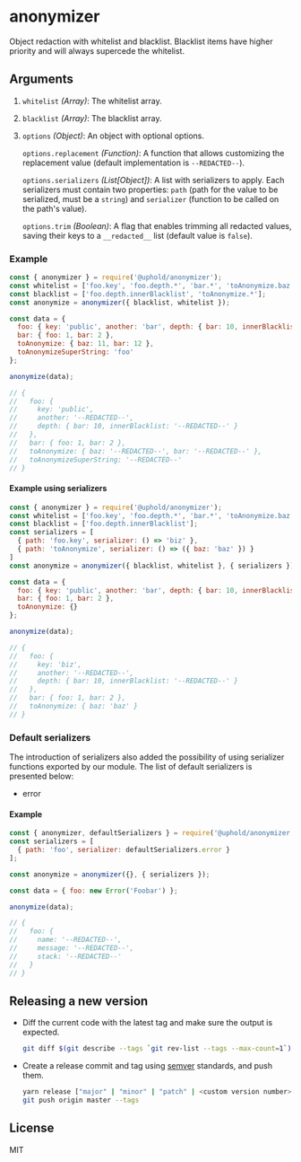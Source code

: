 # anonymizer
Object redaction with whitelist and blacklist. Blacklist items have higher priority and will always supercede the whitelist.

## Arguments
1. `whitelist` _(Array)_: The whitelist array.
2. `blacklist` _(Array)_: The blacklist array.
3. `options` _(Object)_: An object with optional options.

    `options.replacement` _(Function)_: A function that allows customizing the replacement value (default implementation is `--REDACTED--`).

    `options.serializers` _(List[Object])_: A list with serializers to apply. Each serializers must contain two properties: `path` (path for the value to be serialized, must be a `string`) and `serializer` (function to be called on the path's value).

    `options.trim` _(Boolean)_: A flag that enables trimming all redacted values, saving their keys to a `__redacted__` list (default value is `false`).

### Example

```js
const { anonymizer } = require('@uphold/anonymizer');
const whitelist = ['foo.key', 'foo.depth.*', 'bar.*', 'toAnonymize.baz', 'toAnonymizeSuperString'];
const blacklist = ['foo.depth.innerBlacklist', 'toAnonymize.*'];
const anonymize = anonymizer({ blacklist, whitelist });

const data = {
  foo: { key: 'public', another: 'bar', depth: { bar: 10, innerBlacklist: 11 } },
  bar: { foo: 1, bar: 2 },
  toAnonymize: { baz: 11, bar: 12 },
  toAnonymizeSuperString: 'foo'
};

anonymize(data);

// {
//   foo: {
//     key: 'public',
//     another: '--REDACTED--',
//     depth: { bar: 10, innerBlacklist: '--REDACTED--' }
//   },
//   bar: { foo: 1, bar: 2 },
//   toAnonymize: { baz: '--REDACTED--', bar: '--REDACTED--' },
//   toAnonymizeSuperString: '--REDACTED--'
// }
```

#### Example using serializers

```js
const { anonymizer } = require('@uphold/anonymizer');
const whitelist = ['foo.key', 'foo.depth.*', 'bar.*', 'toAnonymize.baz'];
const blacklist = ['foo.depth.innerBlacklist'];
const serializers = [
  { path: 'foo.key', serializer: () => 'biz' },
  { path: 'toAnonymize', serializer: () => ({ baz: 'baz' }) }
]
const anonymize = anonymizer({ blacklist, whitelist }, { serializers });

const data = {
  foo: { key: 'public', another: 'bar', depth: { bar: 10, innerBlacklist: 11 } },
  bar: { foo: 1, bar: 2 },
  toAnonymize: {}
};

anonymize(data);

// {
//   foo: {
//     key: 'biz',
//     another: '--REDACTED--',
//     depth: { bar: 10, innerBlacklist: '--REDACTED--' }
//   },
//   bar: { foo: 1, bar: 2 },
//   toAnonymize: { baz: 'baz' }
// }
```

### Default serializers

The introduction of serializers also added the possibility of using serializer functions exported by our module. The list of default serializers is presented below:
- error

#### Example

```js
const { anonymizer, defaultSerializers } = require('@uphold/anonymizer');
const serializers = [
  { path: 'foo', serializer: defaultSerializers.error }
];

const anonymize = anonymizer({}, { serializers });

const data = { foo: new Error('Foobar') };

anonymize(data);

// {
//   foo: {
//     name: '--REDACTED--',
//     message: '--REDACTED--',
//     stack: '--REDACTED--'
//   }
// }
```

## Releasing a new version

- Diff the current code with the latest tag and make sure the output is expected.

  ```sh
  git diff $(git describe --tags `git rev-list --tags --max-count=1`)..master
  ```

- Create a release commit and tag using [semver](http://semver.org) standards, and push them.

  ```sh
  yarn release ["major" | "minor" | "patch" | <custom version number>]
  git push origin master --tags
  ```

## License

MIT
